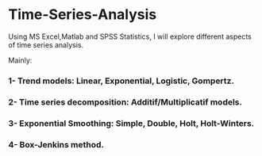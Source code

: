 # Time-Series-Analysis

Using MS Excel,Matlab and SPSS Statistics, I will explore different aspects of time series analysis. 

Mainly: 

### 1- Trend models: Linear, Exponential, Logistic, Gompertz.

### 2- Time series decomposition: Additif/Multiplicatif models.

### 3- Exponential Smoothing: Simple, Double, Holt, Holt-Winters.

### 4- Box-Jenkins method.
